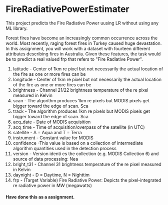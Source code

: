 # FireRadiativePowerEstimater
This project predicts the Fire Radiative Power uusing LR without using any ML library.

Forest fires have become an increasingly common occurrence across the world. Most recently, raging forest fires in Turkey caused huge devastation. In this assignment, you will work with a dataset with fourteen different attributes describing fires in Australia. Given these features, the task would be to predict a real valued frp that refers to "Fire Radiative Power".

1. latitude - Center of 1km re pixel but not necessarily the actual location of the fire  as
one or more fires can be
1. longitude - Center of 1km re pixel but not necessarily the actual location of the fire
as one or more fires can be
1. brightness - Channel 21/22 brightness temperature of the re pixel measured in
Kelvin
1. scan - The algorithm produces 1km re pixels but MODIS pixels get bigger toward
the edge of scan. Sca
1. track - The algorithm produces 1km re pixels but MODIS pixels get bigger toward
the edge of scan. Sca
1. acq_date - Date of MODIS acquisition
1. acq_time - Time of acquisition/overpass of the satellite (in UTC)
1. satellite - A = Aqua and T = Terra
1. instrument - Constant value for MODIS
1. confidence -This value is based on a collection of intermediate algorithm quantities
used in the detection process
1. version - Version identi es the collection (e.g. MODIS Collection 6) and source of
data processing: Nea
1. bright_t31 - Channel 31 brightness temperature of the re pixel measured in Kelvin
1. daynight - D = Daytime, N = Nighttim
1. frp - (Target Variable) Fire Radiative Power: Depicts the pixel-integrated re
radiative power in MW (megawatts)


#### Have done this as a assignment.
